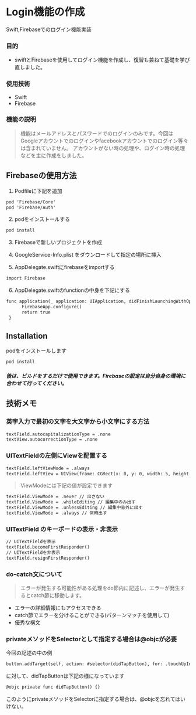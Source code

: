# Login機能の作成
Swift,Firebaseでのログイン機能実装

### 目的
* swiftとFirebaseを使用してログイン機能を作成し、復習も兼ねて基礎を学び直しました。

### 使用技術
* Swift
* Firebase

### 機能の説明
> 機能はメールアドレスとパスワードでのログインのみです。今回はGoogleアカウントでのログインやfacebookアカウントでのログイン等々は含まれていません。
アカウントがない時の処理や、ログイン時の処理などを主に作成をしました。

## Firebaseの使用方法
1. Podfileに下記を追加
```html
pod 'Firebase/Core'
pod 'Firebase/Auth'
```

2. podをインストールする
```html
pod install
```

3. Firebaseで新しいプロジェクトを作成

4. GoogleService-Info.plist をダウンロードして指定の場所に挿入

5. AppDelegate.swiftにfirebaseをimportする
```html
import Firebase
```

6. AppDelegate.swiftのfunctionの中身を下記にする
```html
func application(_ application: UIApplication, didFinishLaunchingWithOptions launchOptions: [UIApplication.LaunchOptionsKey: Any]?) -> Bool {
      FirebaseApp.configure()
      return true
 }
```

## Installation
podをインストールします
```html
pod install
```
##### 後は、ビルドをするだけで使用できます。Firebaseの設定は自分自身の環境に合わせて行ってください。

## 技術メモ

### 英字入力で最初の文字を大文字から小文字にする方法
```html
textField.autocapitalizationType = .none
textView.autocorrectionType = .none
```

### UITextFieldの左側にViewを配置する
```html
textField.leftViewMode = .always
textField.leftView = UIView(frame: CGRect(x: 0, y: 0, width: 5, height: 0))
```

> ViewModeには下記の値が設定できます
```html
textField.ViewMode = .never // 出さない
textField.ViewMode = .whileEditing // 編集中のみ出す
textField.ViewMode = .unlessEditing // 編集中意外に出す
textField.ViewMode = .always // 常時出す
```

### UITextField のキーボードの表示・非表示
```html
// UITextFieldを表示
textField.becomeFirstResponder()
// UITextFieldを非表示
textField.resignFirstResponder()
```

### do-catch文について
> エラーが発生する可能性がある処理をdo節内に記述し、エラーが発生するとcatch節に移動します。

* エラーの詳細情報にもアクセスできる
* catch節でエラーを分けることができる(パターンマッチを使用して)
* 優秀な構文

### privateメソッドをSelectorとして指定する場合は@objcが必要
今回の記述の中の例

```html
button.addTarget(self, action: #selector(didTapButton), for: .touchUpInside)
```
に対して、didTapButtonは下記の様になっています
```html
@objc private func didTapButton() {}
```

このようにprivateメソッドをSelectorに指定する場合は、@objcを忘れてはいけない。
